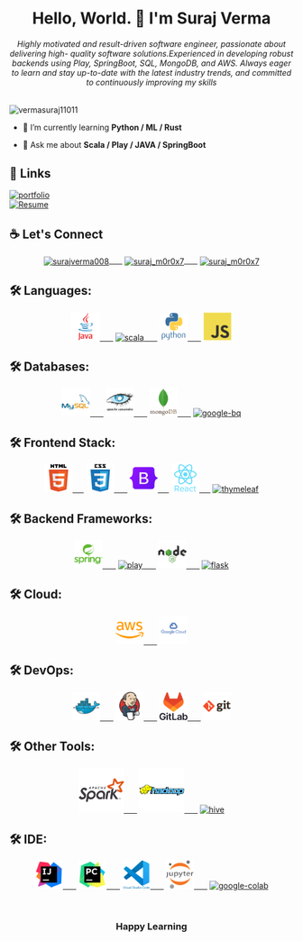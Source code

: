 <h1 align="center">Hello, World. 👋 I'm Suraj Verma</h1>

<h6 align="center">Highly motivated and result-driven software engineer, passionate about delivering high-
quality software solutions.Experienced in developing robust backends using Play,
SpringBoot, SQL, MongoDB, and AWS. Always eager to learn and stay up-to-date with the
latest industry trends, and committed to continuously improving my skills</h6>

<p align="left"> <img src="https://komarev.com/ghpvc/?username=vermasuraj11011&label=Profile%20views&color=0e75b6&style=flat" alt="vermasuraj11011" /> </p>

- 🌱 I’m currently learning  **Python / ML / Rust**

- 💬 Ask me about  **Scala / Play / JAVA / SpringBoot**

## 🔗 Links

[![portfolio](https://img.shields.io/badge/my_portfolio-000?style=for-the-badge&logo=ko-fi&logoColor=white)](https://surajverma008.netlify.app/)
</br>
[![Resume](https://img.shields.io/badge/my_resume-000?style=for-the-badge&logo=googledrive&logoColor=white)](https://drive.google.com/file/d/1D3bOpHof44zU781bgV0P_833osjjjYlz/view?usp=sharing)

<h2 align="left">☕ Let's Connect</h2>
<p align="center">
    <a href="https://www.linkedin.com/in/surajverma008/" target="blank"><img align="center" src="https://raw.githubusercontent.com/rahuldkjain/github-profile-readme-generator/master/src/images/icons/Social/linked-in-alt.svg" alt="surajverma008" height="50" width="50"/>&nbsp;&nbsp;&nbsp;&nbsp;&nbsp;&nbsp;</a>  
    <a href="https://www.instagram.com/suraj_m0r0x7/" target="blank"><img align="center" src="https://raw.githubusercontent.com/rahuldkjain/github-profile-readme-generator/master/src/images/icons/Social/instagram.svg" alt="suraj_m0r0x7" height="50" width="50" />&nbsp;&nbsp;&nbsp;&nbsp;&nbsp;&nbsp;</a>
    <a href="https://leetcode.com/vermasuraj/" target="blank"><img align="center" src="https://leetcode.com/_next/static/images/logo-ff2b712834cf26bf50a5de58ee27bcef.png" alt="suraj_m0r0x7" height="50" width="50" /></a>
</p>


<h2 align="left">🛠 Languages:</h2>

<p align="center">
    <a href="https://www.java.com/en/" target="_blank"> <img src="https://raw.githubusercontent.com/devicons/devicon/master/icons/java/java-original-wordmark.svg" alt="java" width="50" height="50"/> &nbsp;&nbsp;&nbsp;&nbsp;&nbsp;</a>
    <a href="https://www.scala-lang.org/" target="_blank"> <img src="https://www.scala-lang.org/resources/img/frontpage/scala-spiral.png" alt="scala" width="50" height="50"/> &nbsp;&nbsp;&nbsp;&nbsp;&nbsp;</a>
    <a href="https://www.python.org/" target="_blank"> <img src="https://raw.githubusercontent.com/devicons/devicon/master/icons/python/python-original-wordmark.svg" alt="python" width="50" height="50"/> &nbsp;&nbsp;&nbsp;&nbsp;&nbsp;</a>
    <a href="https://www.javascript.com/" target="_blank"> <img src="https://raw.githubusercontent.com/devicons/devicon/master/icons/javascript/javascript-original.svg" alt="javascript" width="50" height="50"/></a>
</p>

<h2 align="left">🛠 Databases:</h2>
<p align="center">
    <a href="https://www.mysql.com/" target="_blank"> <img src="https://raw.githubusercontent.com/devicons/devicon/master/icons/mysql/mysql-original-wordmark.svg" alt="mysql" width="50" height="50"/> &nbsp;&nbsp;&nbsp;&nbsp;&nbsp;</a>
    <a href="https://cassandra.apache.org/" target="_blank"> <img src="https://raw.githubusercontent.com/devicons/devicon/master/icons/cassandra/cassandra-original-wordmark.svg" alt="cassandra" width="50" height="50"/> &nbsp;&nbsp;&nbsp;&nbsp;&nbsp;</a>
    <a href="https://www.mongodb.com/" target="_blank"> <img src="https://raw.githubusercontent.com/devicons/devicon/master/icons/mongodb/mongodb-original-wordmark.svg" alt="mongoDB" width="50" height="50"/> &nbsp;&nbsp;&nbsp;&nbsp;&nbsp;</a>
    <a href="https://cloud.google.com/bigquery" target="_blank"> <img src="https://logowik.com/content/uploads/images/google-bigquery6102.jpg" alt="google-bq" width="80" height="50"/><a>
</p>

<h2 align="left">🛠 Frontend Stack:</h2>

<p align="center">
    <a href="https://developer.mozilla.org/en-US/docs/Web/HTML" target="_blank"> <img src="https://raw.githubusercontent.com/devicons/devicon/master/icons/html5/html5-original-wordmark.svg" alt="html5" width="50" height="50"/>&nbsp;&nbsp;&nbsp;&nbsp;&nbsp;</a>
    <a href="https://developer.mozilla.org/en-US/docs/Web/CSS" target="_blank"> <img src="https://raw.githubusercontent.com/devicons/devicon/master/icons/css3/css3-original-wordmark.svg" alt="css3" width="50" height="50"/> &nbsp;&nbsp;&nbsp;&nbsp;&nbsp;</a>
    <a href="https://getbootstrap.com/" target="_blank"> <img src="https://raw.githubusercontent.com/devicons/devicon/master/icons/bootstrap/bootstrap-original.svg" alt="bootstrap" width="50" height="50"/>&nbsp;&nbsp;&nbsp;&nbsp;&nbsp;</a>
    <a href="https://react.dev/" target="_blank"> <img src="https://raw.githubusercontent.com/devicons/devicon/master/icons/react/react-original-wordmark.svg" alt="react" width="50" height="50"/>&nbsp;&nbsp;&nbsp;&nbsp;&nbsp;</a>
    <a href="https://www.thymeleaf.org/" target="_blank"> <img src="https://www.thymeleaf.org/images/thymeleaf.png" alt="thymeleaf" width="50" height="50"/></a>
</p>

<h2 align="left">🛠 Backend Frameworks:</h2>
<p align="center">
    <a href="https://spring.io/" target="_blank"> <img src="https://raw.githubusercontent.com/devicons/devicon/master/icons/spring/spring-original-wordmark.svg" alt="spring" width="50" height="50"/> &nbsp;&nbsp;&nbsp;&nbsp;&nbsp;</a>
    <a href="https://www.playframework.com/" target="_blank"> <img src="https://www.playframework.com/assets/images/logos/9382fa0d736c5e7f01d0b7c2726a924d-play_full_color.svg" alt="play" width="50" height="50"/> &nbsp;&nbsp;&nbsp;&nbsp;&nbsp;</a>
    <a href="https://nodejs.org/" target="_blank"> <img src="https://raw.githubusercontent.com/devicons/devicon/master/icons/nodejs/nodejs-original-wordmark.svg" alt="nodejs" width="50" height="50"/> &nbsp;&nbsp;&nbsp;&nbsp;&nbsp;</a>
    <a href="https://flask.palletsprojects.com/"  target="_blank"> <img  src="https://flask.palletsprojects.com/en/3.0.x/_images/flask-horizontal.png" alt="flask" width="200" height="50"/></a>
</p>

<h2 align="left">🛠 Cloud:</h2>
<p align="center">
    <a href="https://aws.amazon.com/" target="_blank"> <img src="https://raw.githubusercontent.com/devicons/devicon/master/icons/amazonwebservices/amazonwebservices-plain-wordmark.svg" alt="aws" width="50" height="50"/> &nbsp;&nbsp;&nbsp;&nbsp;&nbsp;</a>
    <a href="https://cloud.google.com/" target="_blank"> <img src="https://raw.githubusercontent.com/devicons/devicon/master/icons/googlecloud/googlecloud-plain-wordmark.svg" alt="gcp" width="50" height="50"/> </a>
</p>

<h2 align="left">🛠 DevOps:</h2>
<p align="center">
    <a href="https://www.docker.com/" target="_blank"> <img src="https://raw.githubusercontent.com/devicons/devicon/master/icons/docker/docker-original.svg" alt="docker" width="50" height="50"/> &nbsp;&nbsp;&nbsp;&nbsp;&nbsp;</a>
    <a href="https://www.jenkins.io/" target="_blank"> <img src="https://raw.githubusercontent.com/devicons/devicon/master/icons/jenkins/jenkins-original.svg" alt="jenkins" width="50" height="50"/> &nbsp;&nbsp;&nbsp;&nbsp;&nbsp;</a>
    <a href="https://about.gitlab.com/" target="_blank"> <img src="https://raw.githubusercontent.com/devicons/devicon/master/icons/gitlab/gitlab-original-wordmark.svg" alt="gitlab" width="50" height="50"/> &nbsp;&nbsp;&nbsp;&nbsp;&nbsp;</a>
    <a href="https://git-scm.com/" target="_blank"> <img src="https://raw.githubusercontent.com/devicons/devicon/master/icons/git/git-original-wordmark.svg" alt="git" width="50" height="50"/> </a>
</p>

<h2 align="left">🛠 Other Tools:</h2>
<p align="center">
    <a href="https://spark.apache.org/" target="_blank"> <img src="https://raw.githubusercontent.com/devicons/devicon/master/icons/apachespark/apachespark-original-wordmark.svg" alt="spark" width="80" height="80"/> &nbsp;&nbsp;&nbsp;&nbsp;&nbsp;</a>
    <a href="https://hadoop.apache.org/" target="_blank"> <img src="https://raw.githubusercontent.com/devicons/devicon/master/icons/hadoop/hadoop-original-wordmark.svg" alt="hadoop" width="80" height="80"/> &nbsp;&nbsp;&nbsp;&nbsp;&nbsp;</a>
    <a href="https://hive.apache.org/" target="_blank"> <img src="https://hive.apache.org/images/hive.svg" alt="hive" width="80" height="60"/></a>
</p>

<h2 align="left">🛠 IDE:</h2>
<p align="center">
    <a href="https://www.jetbrains.com/idea/?var=1" target="_blank"> <img src="https://raw.githubusercontent.com/devicons/devicon/master/icons/intellij/intellij-original.svg" alt="intellij idera" width="50" height="50"/> &nbsp;&nbsp;&nbsp;&nbsp;&nbsp;</a>
    <a href="https://www.jetbrains.com/pycharm/?var=1" target="_blank"> <img src="https://raw.githubusercontent.com/devicons/devicon/master/icons/pycharm/pycharm-original.svg" alt="pycharm" width="50" height="50"/> &nbsp;&nbsp;&nbsp;&nbsp;&nbsp;</a>
    <a href="https://code.visualstudio.com/" target="_blank"> <img src="https://raw.githubusercontent.com/devicons/devicon/master/icons/vscode/vscode-original-wordmark.svg" alt="vscode" width="50" height="50"/> &nbsp;&nbsp;&nbsp;&nbsp;&nbsp;</a>
    <a href="https://jupyter.org/" target="_blank"> <img src="https://raw.githubusercontent.com/devicons/devicon/master/icons/jupyter/jupyter-original-wordmark.svg" alt="Jupyter Notebook" width="50" height="50"/> &nbsp;&nbsp;&nbsp;&nbsp;&nbsp;</a>
    <a href="https://colab.google/" target="_blank"> <img src="https://colab.google/static/images/icons/colab.png" alt="google-colab" width="150" height="50"/></a>
</p>

<br>
<h3 align="center">Happy Learning</h3>
